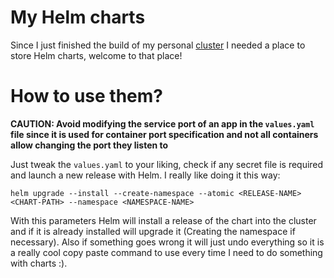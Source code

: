 # My Helm charts

Since I just finished the build of my personal [cluster](https://github.com/anthares101/k3s-pi-cluster) I needed a place to store Helm charts, welcome to that place!

# How to use them?
**CAUTION: Avoid modifying the service port of an app in the `values.yaml` file since it is used for container port specification and not all containers allow changing the port they listen to** 

Just tweak the `values.yaml` to your liking, check if any secret file is required and launch a new release with Helm. I really like doing it this way:
```
helm upgrade --install --create-namespace --atomic <RELEASE-NAME> <CHART-PATH> --namespace <NAMESPACE-NAME>
```
With this parameters Helm will install a release of the chart into the cluster and if it is already installed will upgrade it (Creating the namespace if necessary). Also if something goes wrong it will just undo everything so it is a really cool copy paste command to use every time I need to do something with charts :).
